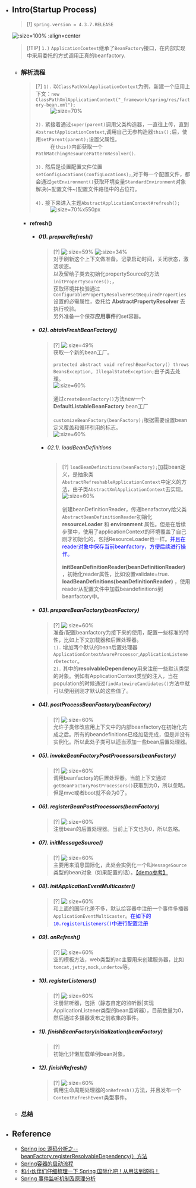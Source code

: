 * ## Intro(Startup Process)

    > [!] `spring.version = 4.3.7.RELEASE`
    
    ![](/.images/doc/framework/spring/00-spring-startup/ss-001.png ':size=100% :align=center')

    > [!TIP] `1.)` `ApplicationContext`继承了`BeanFactory`接口，在内部实现中采用委托的方式调用正真的beanfactory.

    + ### 解析流程

        > [?] `1).` 以`ClassPathXmlApplicationContext`为例，新建一个应用上下文：`new ClassPathXmlApplicationContext("_framework/spring/res/factory-bean.xml");`
        <br><span style='padding-left:2.8em' />![](/.images/doc/framework/spring/00-spring-startup/ss-01.png ':size=70%')
        <br><br>`2).` 紧接着通过`super(parent)`调用父类构造器，一直往上传，直到`AbstractApplicationContext`,调用自己无参构造器`this();`后，使用`setParent(parent);`设置父属性。
        <br><span style='padding-left:2.8em' />在`this()`内部获取一个`PathMatchingResourcePatternResolver()`.
        <br><br>`3).` 然后是设置配置文件位置`setConfigLocations(configLocations);`,对于每一个配置文件，都会通过`getEnvironment()`获取环境变量`StandardEnvironment`对象解决(~配置文件~)配置文件路径中的占位符。
        <br><br>`4).` 接下来进入主题`AbstractApplicationContext#refresh();`
        <br><span style='padding-left:2.8em' />![](/.images/doc/framework/spring/00-spring-startup/ss-02.png ':size=70%x550px')

        * #### refresh()

            - ##### 01). prepareRefresh()

                > [?]
                ![](/.images/doc/framework/spring/00-spring-startup/ss-03.png ':size=59%') ![](/.images/doc/framework/spring/00-spring-startup/ss-04.png ':size=34%')
                <br>对于刷新这个上下文做准备。记录启动时间，关闭状态，激活状态。
                <br>以及留给子类去初始化propertySource的方法`initPropertySources();`，
                <br>获取环境并校验通过`ConfigurablePropertyResolver#setRequiredProperties`设置的必需属性，委托给 **AbstractPropertyResolver** 去执行校验。
                <br>另外准备一个保存**应用事件**的set容器。

            - ##### 02). obtainFreshBeanFactory()

                > [?]
                ![](/.images/doc/framework/spring/00-spring-startup/ss-05.png ':size=49%')
                <br>获取一个新的bean工厂。
                <br><br>`protected abstract void refreshBeanFactory() throws BeansException, IllegalStateException;`由子类去处理。
                <br>![](/.images/doc/framework/spring/00-spring-startup/ss-06.png ':size=60%')
                <br><br>通过`createBeanFactory()`方法new一个 **DefaultListableBeanFactory** bean工厂
                <br><br>`customizeBeanFactory(beanFactory);`根据需要设置bean定义覆盖和循环引用的标志。
                <br>![](/.images/doc/framework/spring/00-spring-startup/ss-07.png ':size=60%')

                + ###### 02.1). loadBeanDefinitions

                    > [?] `loadBeanDefinitions(beanFactory);`加载bean定义，是抽象类`AbstractRefreshableApplicationContext`中定义的方法，由子类`AbstractXmlApplicationContext`去实现。
                    <br>![](/.images/doc/framework/spring/00-spring-startup/ss-08.png ':size=60%')
                    <br><br>创建beanDefinitionReader，传递benafactory给父类`AbstractBeanDefinitionReader`初始化 **resourceLoader** 和 **environment** 属性。但是在后续步骤中，使用了applicationContext的环境覆盖了自己刚才初始化的，包括ResourceLoader也一样。<span style='color:blue'>并且在reader对象中保存当前beanfactory，方便后续进行操作。</span>
                    <br><br>**initBeanDefinitionReader(beanDefinitionReader)** ，初始化reader属性，比如设置validate=true.
                    <br>**loadBeanDefinitions(beanDefinitionReader)** ，使用reader从配置文件中加载beandefinitions到beanfactory中。

            - ##### 03). prepareBeanFactory(beanFactory)

                > [?]
                ![](/.images/doc/framework/spring/00-spring-startup/ss-09.png ':size=60%')
                <br>准备/配置beanfactory为接下来的使用，配置一些标准的特性，比如上下文加载器和后置处理器。
                <br>`1).` 增加两个默认的bean后置处理器`ApplicationContextAwareProcessor`,`ApplicationListenerDetector`。
                <br>`2).` 其中的**resolvableDependency**用来注册一些默认类型的对象。例如有ApplicationContext类型的注入，当在population的时候通过`findAutowireCandidates()`方法中就可以使用到刚才默认的这些值了。

            - ##### 04). postProcessBeanFactory(beanFactory)

                > [?]
                ![](/.images/doc/framework/spring/00-spring-startup/ss-10.png ':size=60%')
                <br>允许子类修改应用上下文中的内部beanfactory在初始化完成之后。所有的beandefinitions已经加载完成，但是并没有实例化。所以此处子类可以适当添加一些bean后置处理器。

            - ##### 05). invokeBeanFactoryPostProcessors(beanFactory)

                > [?]
                ![](/.images/doc/framework/spring/00-spring-startup/ss-11.png ':size=60%')
                <br>调用beanfactory的后置处理器。当前上下文通过`getBeanFactoryPostProcessors()`获取到为0，所以忽略。但是mvc或者boot就不会为0了。

            - ##### 06). registerBeanPostProcessors(beanFactory)

                > [?]
                ![](/.images/doc/framework/spring/00-spring-startup/ss-12.png ':size=60%')
                <br>注册bean的后置处理器。当前上下文也为0，所以忽略。

            - ##### 07). initMessageSource()

                > [?]
                ![](/.images/doc/framework/spring/00-spring-startup/ss-13.png ':size=60%')
                <br>主要用来消息国际化，此处会实例化一个叫`MessageSource`类型的bean对象（如果配置的话）。[【demo参考】](https://github.com/12302-bak/idea-test-project/blob/d6602307b3f5c275e806fd61724c5d40d1cee3d2/_0_base-learning/src/main/java/_framework/spring/i18n/SpringI18nTest.java)

            - ##### 08). initApplicationEventMulticaster()

                > [?]
                ![](/.images/doc/framework/spring/00-spring-startup/ss-14.png ':size=60%')
                <br>和上面的国际化差不多，默认给容器中注册一个事件多播器`ApplicationEventMulticaster`。<span style='color:blue'>在如下的  `10.registerListeners()`中进行配置注册</span>

            - ##### 09). onRefresh()

                > [?]
                ![](/.images/doc/framework/spring/00-spring-startup/ss-15.png ':size=60%')
                <br>空的模板方法，web类型的ac主要用来创建服务器，比如`tomcat,jetty,mock,undertow`等。

            - ##### 10). registerListeners()

                > [?]
                ![](/.images/doc/framework/spring/00-spring-startup/ss-16.png ':size=60%')
                <br>注册监听器，包括（静态自定的监听器|实现ApplicationListener类型的bean监听器），目前数量为0，然后通过多播器发布之前收集的事件。

            - ##### 11). finishBeanFactoryInitialization(beanFactory)

                > [?]
                <br>初始化非懒加载单例bean对象。

            - ##### 12). finishRefresh()

                > [?]
                ![](/.images/doc/framework/spring/00-spring-startup/ss-18.png ':size=60%')
                <br>调用生命周期处理器的`onRefresh()`方法，并且发布一个`ContextRefreshEvent`类型事件。

    + ### 总结

* ## Reference

    + [Spring ioc 源码分析之--beanFactory.registerResolvableDependency(）方法](https://www.cnblogs.com/yangxiaohui227/p/13413980.html)
    + [Spring容器的启动流程](https://blog.csdn.net/a745233700/article/details/113761271)
    + [和小伙伴们仔细梳理一下 Spring 国际化吧！从用法到源码！](https://blog.csdn.net/u012702547/article/details/134570847)
    + [Spring 事件监听机制及原理分析](https://www.cnblogs.com/admol/p/14036564.html)